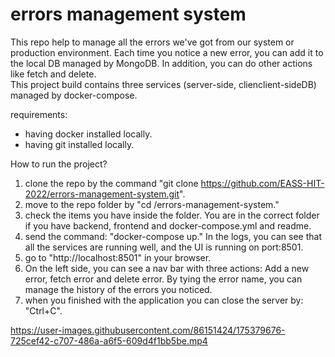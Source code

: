 # errors management system

This repo help to manage all the errors we've got from our system or production environment. Each time you notice a new error, you can add it to the local DB managed by MongoDB. In addition, you can do other actions like fetch and delete.  
This project build contains three services (server-side, clienclient-sideDB) managed by docker-compose. 

requirements: 
  - having docker installed locally.
  - having git installed locally.

How to run the project?
1. clone the repo by the command "git clone https://github.com/EASS-HIT-2022/errors-management-system.git". 
2. move to the repo folder by "cd /errors-management-system." 
3. check the items you have inside the folder. You are in the correct folder if you have backend, frontend and docker-compose.yml and readme. 
4. send the command: "docker-compose up." In the logs, you can see that all the services are running well, and the UI is running on port:8501.
5. go to "http://localhost:8501" in your browser. 
6. On the left side, you can see a nav bar with three actions: Add a new error, fetch error and delete error. By tying the error name, you can manage the history of the errors you noticed. 
7. when you finished with the application you can close the server by: "Ctrl+C". 

https://user-images.githubusercontent.com/86151424/175379676-725cef42-c707-486a-a6f5-609d4f1bb5be.mp4


